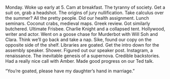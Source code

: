 Monday. Woke up early at 5. Cam at breakfast. The tyranny of society. Get a suit on, grab a headshot. The origins of jury nullification. Take calculus over the summer? All the pretty people. Did our health assignment. Lunch seminars. Coconut crabs, medieval maps. Greek review. Got similarly butchered. Ultimate Frisbee. Charlie Knight and a collapsed tent. Hollywood, writer and actor. Went on a goose chase for Murderbot with Will Soh and Clara. Think we’ll go back and take a nap. Sike, found our copy on the opposite side of the shelf. Libraries are goated. Get the intro down for the assembly speaker. Shower. Figured out our speaker post. Instagram, a renaissance. The inevitable genesis of a supernova. Credible backstories. Had a really nice call with Amber. Made good progress on our Ted talk.

“You’re goated, please have my daughter’s hand in marriage.”
